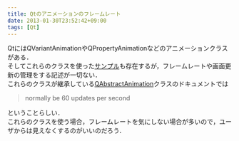 ```yaml
---
title: Qtのアニメーションのフレームレート
date: 2013-01-30T23:52:42+09:00
tags: [Qt]
---
```


QtにはQVariantAnimationやQPropertyAnimationなどのアニメーションクラスがある．  
そしてこれらのクラスを使った[サンプル](http://qt-project.org/doc/qt-5.0/qtwidgets/animation-animatedtiles.html)も存在するが，フレームレートや画面更新の管理をする記述が一切ない．  
これらのクラスが継承している[QAbstractAnimation](http://doc-snapshot.qt-project.org/5.0/qtcore/qabstractanimation.html)クラスのドキュメントでは

> normally be 60 updates per second
> 

ということらしい．  
これらのクラスを使う場合，フレームレートを気にしない場合が多いので，ユーザからは見えなくするのがいいのだろう．

